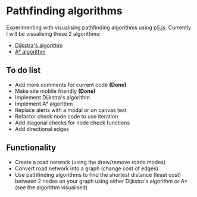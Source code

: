 # Pathfinding algorithms
Experimenting with visualising pathfinding algorithms using [p5.js](https://p5js.org/). Currently I will be visualising these 2 algorithms:
- [Dijkstra's algorithm](https://www.analyticssteps.com/blogs/dijkstras-algorithm-shortest-path-algorithm)
- [A* algorithm](https://en.wikipedia.org/wiki/A*_search_algorithm#Description)

## To do list
- Add more comments for current code **(Done)**
- Make site mobile friendly **(Done)**
- Implement Dijkstra's algorithm
- Implement A* algorithm
- Replace alerts with a modal or on canvas text
- Refactor check node code to use iteration
- Add diagonal checks for node check functions
- Add directional edges

## Functionality
- Create a road network (using the draw/remove roads modes)
- Convert road network into a graph (change cost of edges)
- Use pathfinding algorithms to find the shortest distance (least cost) between 2 nodes on your graph using either Dijkstra's algorithm or A* (see the algorithm visualised)
